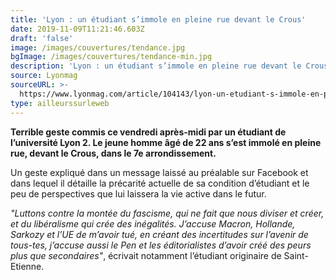```yaml
---
title: 'Lyon : un étudiant s’immole en pleine rue devant le Crous'
date: 2019-11-09T11:21:46.603Z
draft: 'false'
image: /images/couvertures/tendance.jpg
bgImage: /images/couvertures/tendance-min.jpg
description: 'Lyon : un étudiant s’immole en pleine rue devant le Crous'
source: Lyonmag
sourceURL: >-
  https://www.lyonmag.com/article/104143/lyon-un-etudiant-s-immole-en-pleine-rue-devant-le-crous
type: ailleurssurleweb
---
```

**Terrible geste commis ce vendredi après-midi par un étudiant de l’université Lyon 2. Le jeune homme âgé de 22 ans s’est immolé en pleine rue, devant le Crous, dans le 7e arrondissement.**



Un geste expliqué dans un message laissé au préalable sur Facebook et dans lequel il détaille la précarité actuelle de sa condition d’étudiant et le peu de perspectives que lui laissera la vie active dans le futur.



_"Luttons contre la montée du fascisme, qui ne fait que nous diviser et créer, et du libéralisme qui crée des inégalités. J’accuse Macron, Hollande, Sarkozy et l’UE de m’avoir tué, en créant des incertitudes sur l’avenir de tous-tes, j’accuse aussi le Pen et les éditorialistes d’avoir créé des peurs plus que secondaires"_, écrivait notamment l’étudiant originaire de Saint-Etienne.
